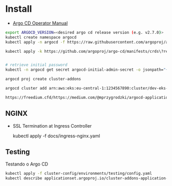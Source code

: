 # Install

- [Argo CD Operator Manual](https://argo-cd.readthedocs.io/en/stable/operator-manual/core/)
  
```bash
export ARGOCD_VERSION=<desired argo cd release version (e.g. v2.7.0)>
kubectl create namespace argocd
kubectl apply -n argocd -f https://raw.githubusercontent.com/argoproj/argo-cd/$ARGOCD_VERSION/manifests/core-install.yaml

kubectl apply -k https://github.com/argoproj/argo-cd/manifests/crds\?ref\=stable


# retrieve initial password 
kubectl -n argocd get secret argocd-initial-admin-secret -o jsonpath="{.data.password}" | base64 -d

argocd proj create cluster-addons

argocd cluster add arn:aws:eks:eu-central-1:1234567890:cluster/dev-eks-k8s-local --name dev-eks-k8s-local --label environment=dev

https://freedium.cfd/https://medium.com/@mprzygrodzki/argocd-applicationsset-with-helm-72bb6362d494
```

## NGINX

- SSL Termination at Ingress Controller

    kubectl apply -f docs/ingress-nginx.yaml

## Testing

Testando o Argo CD

```bash
kubectl apply -f cluster-config/environments/testing/config.yaml 
kubectl describe applicationset.argoproj.io/cluster-addons-application-set -n argocd
```
